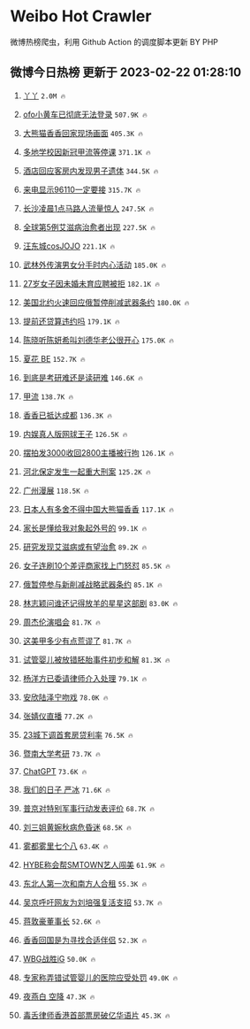 # Weibo Hot Crawler 



微博热榜爬虫，利用 Github Action 的调度脚本更新 BY PHP 


## 微博今日热榜 更新于 2023-02-22 01:28:10 
1. [丫丫](https://s.weibo.com/weibo?q=%E4%B8%AB%E4%B8%AB&t=31&band_rank=1&Refer=top) `2.0M 🔥` 

1. [ofo小黄车已彻底无法登录](https://s.weibo.com/weibo?q=%23ofo%E5%B0%8F%E9%BB%84%E8%BD%A6%E5%B7%B2%E5%BD%BB%E5%BA%95%E6%97%A0%E6%B3%95%E7%99%BB%E5%BD%95%23&t=31&band_rank=2&Refer=top) `507.9K 🔥` 

1. [大熊猫香香回家现场画面](https://s.weibo.com/weibo?q=%23%E5%A4%A7%E7%86%8A%E7%8C%AB%E9%A6%99%E9%A6%99%E5%9B%9E%E5%AE%B6%E7%8E%B0%E5%9C%BA%E7%94%BB%E9%9D%A2%23&t=31&band_rank=3&Refer=top) `405.3K 🔥` 

1. [多地学校因新冠甲流等停课](https://s.weibo.com/weibo?q=%23%E5%A4%9A%E5%9C%B0%E5%AD%A6%E6%A0%A1%E5%9B%A0%E6%96%B0%E5%86%A0%E7%94%B2%E6%B5%81%E7%AD%89%E5%81%9C%E8%AF%BE%23&t=31&band_rank=4&Refer=top) `371.1K 🔥` 

1. [酒店回应客房内发现男子遗体](https://s.weibo.com/weibo?q=%23%E9%85%92%E5%BA%97%E5%9B%9E%E5%BA%94%E5%AE%A2%E6%88%BF%E5%86%85%E5%8F%91%E7%8E%B0%E7%94%B7%E5%AD%90%E9%81%97%E4%BD%93%23&t=31&band_rank=5&Refer=top) `344.5K 🔥` 

1. [来电显示96110一定要接](https://s.weibo.com/weibo?q=%23%E6%9D%A5%E7%94%B5%E6%98%BE%E7%A4%BA96110%E4%B8%80%E5%AE%9A%E8%A6%81%E6%8E%A5%23&t=31&band_rank=6&Refer=top) `315.7K 🔥` 

1. [长沙凌晨1点马路人流量惊人](https://s.weibo.com/weibo?q=%23%E9%95%BF%E6%B2%99%E5%87%8C%E6%99%A81%E7%82%B9%E9%A9%AC%E8%B7%AF%E4%BA%BA%E6%B5%81%E9%87%8F%E6%83%8A%E4%BA%BA%23&t=31&band_rank=7&Refer=top) `247.5K 🔥` 

1. [全球第5例艾滋病治愈者出现](https://s.weibo.com/weibo?q=%23%E5%85%A8%E7%90%83%E7%AC%AC5%E4%BE%8B%E8%89%BE%E6%BB%8B%E7%97%85%E6%B2%BB%E6%84%88%E8%80%85%E5%87%BA%E7%8E%B0%23&t=31&band_rank=8&Refer=top) `227.5K 🔥` 

1. [汪东城cosJOJO](https://s.weibo.com/weibo?q=%23%E6%B1%AA%E4%B8%9C%E5%9F%8EcosJOJO%23&t=31&band_rank=9&Refer=top) `221.1K 🔥` 

1. [武林外传演男女分手时内心活动](https://s.weibo.com/weibo?q=%23%E6%AD%A6%E6%9E%97%E5%A4%96%E4%BC%A0%E6%BC%94%E7%94%B7%E5%A5%B3%E5%88%86%E6%89%8B%E6%97%B6%E5%86%85%E5%BF%83%E6%B4%BB%E5%8A%A8%23&t=31&band_rank=10&Refer=top) `185.0K 🔥` 

1. [27岁女子因未婚未育应聘被拒](https://s.weibo.com/weibo?q=%2327%E5%B2%81%E5%A5%B3%E5%AD%90%E5%9B%A0%E6%9C%AA%E5%A9%9A%E6%9C%AA%E8%82%B2%E5%BA%94%E8%81%98%E8%A2%AB%E6%8B%92%23&t=31&band_rank=11&Refer=top) `182.1K 🔥` 

1. [美国北约火速回应俄暂停削减武器条约](https://s.weibo.com/weibo?q=%23%E7%BE%8E%E5%9B%BD%E5%8C%97%E7%BA%A6%E7%81%AB%E9%80%9F%E5%9B%9E%E5%BA%94%E4%BF%84%E6%9A%82%E5%81%9C%E5%89%8A%E5%87%8F%E6%AD%A6%E5%99%A8%E6%9D%A1%E7%BA%A6%23&t=31&band_rank=12&Refer=top) `180.0K 🔥` 

1. [提前还贷算违约吗](https://s.weibo.com/weibo?q=%23%E6%8F%90%E5%89%8D%E8%BF%98%E8%B4%B7%E7%AE%97%E8%BF%9D%E7%BA%A6%E5%90%97%23&t=31&band_rank=13&Refer=top) `179.1K 🔥` 

1. [陈晓听陈妍希叫刘德华老公很开心](https://s.weibo.com/weibo?q=%23%E9%99%88%E6%99%93%E5%90%AC%E9%99%88%E5%A6%8D%E5%B8%8C%E5%8F%AB%E5%88%98%E5%BE%B7%E5%8D%8E%E8%80%81%E5%85%AC%E5%BE%88%E5%BC%80%E5%BF%83%23&t=31&band_rank=14&Refer=top) `175.0K 🔥` 

1. [夏花 BE](https://s.weibo.com/weibo?q=%E5%A4%8F%E8%8A%B1%20BE&t=31&band_rank=15&Refer=top) `152.7K 🔥` 

1. [到底是考研难还是读研难](https://s.weibo.com/weibo?q=%23%E5%88%B0%E5%BA%95%E6%98%AF%E8%80%83%E7%A0%94%E9%9A%BE%E8%BF%98%E6%98%AF%E8%AF%BB%E7%A0%94%E9%9A%BE%23&t=31&band_rank=16&Refer=top) `146.6K 🔥` 

1. [甲流](https://s.weibo.com/weibo?q=%E7%94%B2%E6%B5%81&t=31&band_rank=17&Refer=top) `138.7K 🔥` 

1. [香香已抵达成都](https://s.weibo.com/weibo?q=%23%E9%A6%99%E9%A6%99%E5%B7%B2%E6%8A%B5%E8%BE%BE%E6%88%90%E9%83%BD%23&t=31&band_rank=18&Refer=top) `136.3K 🔥` 

1. [内娱真人版网球王子](https://s.weibo.com/weibo?q=%23%E5%86%85%E5%A8%B1%E7%9C%9F%E4%BA%BA%E7%89%88%E7%BD%91%E7%90%83%E7%8E%8B%E5%AD%90%23&t=31&band_rank=19&Refer=top) `126.5K 🔥` 

1. [摆拍发3000收回2800主播被行拘](https://s.weibo.com/weibo?q=%23%E6%91%86%E6%8B%8D%E5%8F%913000%E6%94%B6%E5%9B%9E2800%E4%B8%BB%E6%92%AD%E8%A2%AB%E8%A1%8C%E6%8B%98%23&t=31&band_rank=20&Refer=top) `126.1K 🔥` 

1. [河北保定发生一起重大刑案](https://s.weibo.com/weibo?q=%23%E6%B2%B3%E5%8C%97%E4%BF%9D%E5%AE%9A%E5%8F%91%E7%94%9F%E4%B8%80%E8%B5%B7%E9%87%8D%E5%A4%A7%E5%88%91%E6%A1%88%23&t=31&band_rank=21&Refer=top) `125.2K 🔥` 

1. [广州漫展](https://s.weibo.com/weibo?q=%E5%B9%BF%E5%B7%9E%E6%BC%AB%E5%B1%95&t=31&band_rank=22&Refer=top) `118.5K 🔥` 

1. [日本人有多舍不得中国大熊猫香香](https://s.weibo.com/weibo?q=%23%E6%97%A5%E6%9C%AC%E4%BA%BA%E6%9C%89%E5%A4%9A%E8%88%8D%E4%B8%8D%E5%BE%97%E4%B8%AD%E5%9B%BD%E5%A4%A7%E7%86%8A%E7%8C%AB%E9%A6%99%E9%A6%99%23&t=31&band_rank=23&Refer=top) `117.1K 🔥` 

1. [家长是懂给我对象起外号的](https://s.weibo.com/weibo?q=%23%E5%AE%B6%E9%95%BF%E6%98%AF%E6%87%82%E7%BB%99%E6%88%91%E5%AF%B9%E8%B1%A1%E8%B5%B7%E5%A4%96%E5%8F%B7%E7%9A%84%23&t=31&band_rank=24&Refer=top) `99.1K 🔥` 

1. [研究发现艾滋病或有望治愈](https://s.weibo.com/weibo?q=%23%E7%A0%94%E7%A9%B6%E5%8F%91%E7%8E%B0%E8%89%BE%E6%BB%8B%E7%97%85%E6%88%96%E6%9C%89%E6%9C%9B%E6%B2%BB%E6%84%88%23&t=31&band_rank=25&Refer=top) `89.2K 🔥` 

1. [女子连刷10个差评商家找上门怒怼](https://s.weibo.com/weibo?q=%23%E5%A5%B3%E5%AD%90%E8%BF%9E%E5%88%B710%E4%B8%AA%E5%B7%AE%E8%AF%84%E5%95%86%E5%AE%B6%E6%89%BE%E4%B8%8A%E9%97%A8%E6%80%92%E6%80%BC%23&t=31&band_rank=26&Refer=top) `85.5K 🔥` 

1. [俄暂停参与新削减战略武器条约](https://s.weibo.com/weibo?q=%23%E4%BF%84%E6%9A%82%E5%81%9C%E5%8F%82%E4%B8%8E%E6%96%B0%E5%89%8A%E5%87%8F%E6%88%98%E7%95%A5%E6%AD%A6%E5%99%A8%E6%9D%A1%E7%BA%A6%23&t=31&band_rank=27&Refer=top) `85.1K 🔥` 

1. [林志颖问谁还记得放羊的星星这部剧](https://s.weibo.com/weibo?q=%23%E6%9E%97%E5%BF%97%E9%A2%96%E9%97%AE%E8%B0%81%E8%BF%98%E8%AE%B0%E5%BE%97%E6%94%BE%E7%BE%8A%E7%9A%84%E6%98%9F%E6%98%9F%E8%BF%99%E9%83%A8%E5%89%A7%23&t=31&band_rank=28&Refer=top) `83.0K 🔥` 

1. [周杰伦演唱会](https://s.weibo.com/weibo?q=%23%E5%91%A8%E6%9D%B0%E4%BC%A6%E6%BC%94%E5%94%B1%E4%BC%9A%23&t=31&band_rank=29&Refer=top) `81.7K 🔥` 

1. [这美甲多少有点荒谬了](https://s.weibo.com/weibo?q=%23%E8%BF%99%E7%BE%8E%E7%94%B2%E5%A4%9A%E5%B0%91%E6%9C%89%E7%82%B9%E8%8D%92%E8%B0%AC%E4%BA%86%23&t=31&band_rank=30&Refer=top) `81.7K 🔥` 

1. [试管婴儿被放错胚胎事件初步和解](https://s.weibo.com/weibo?q=%23%E8%AF%95%E7%AE%A1%E5%A9%B4%E5%84%BF%E8%A2%AB%E6%94%BE%E9%94%99%E8%83%9A%E8%83%8E%E4%BA%8B%E4%BB%B6%E5%88%9D%E6%AD%A5%E5%92%8C%E8%A7%A3%23&t=31&band_rank=31&Refer=top) `81.3K 🔥` 

1. [杨洋方已委请律师介入处理](https://s.weibo.com/weibo?q=%23%E6%9D%A8%E6%B4%8B%E6%96%B9%E5%B7%B2%E5%A7%94%E8%AF%B7%E5%BE%8B%E5%B8%88%E4%BB%8B%E5%85%A5%E5%A4%84%E7%90%86%23&t=31&band_rank=32&Refer=top) `79.1K 🔥` 

1. [安欣陆泽宁吻戏](https://s.weibo.com/weibo?q=%23%E5%AE%89%E6%AC%A3%E9%99%86%E6%B3%BD%E5%AE%81%E5%90%BB%E6%88%8F%23&t=31&band_rank=33&Refer=top) `78.0K 🔥` 

1. [张婧仪直播](https://s.weibo.com/weibo?q=%23%E5%BC%A0%E5%A9%A7%E4%BB%AA%E7%9B%B4%E6%92%AD%23&t=31&band_rank=34&Refer=top) `77.2K 🔥` 

1. [23城下调首套房贷利率](https://s.weibo.com/weibo?q=%2323%E5%9F%8E%E4%B8%8B%E8%B0%83%E9%A6%96%E5%A5%97%E6%88%BF%E8%B4%B7%E5%88%A9%E7%8E%87%23&t=31&band_rank=35&Refer=top) `76.5K 🔥` 

1. [暨南大学考研](https://s.weibo.com/weibo?q=%E6%9A%A8%E5%8D%97%E5%A4%A7%E5%AD%A6%E8%80%83%E7%A0%94&t=31&band_rank=36&Refer=top) `73.7K 🔥` 

1. [ChatGPT](https://s.weibo.com/weibo?q=ChatGPT&t=31&band_rank=37&Refer=top) `73.6K 🔥` 

1. [我们的日子 严冰](https://s.weibo.com/weibo?q=%E6%88%91%E4%BB%AC%E7%9A%84%E6%97%A5%E5%AD%90%20%E4%B8%A5%E5%86%B0&t=31&band_rank=38&Refer=top) `71.6K 🔥` 

1. [普京对特别军事行动发表评价](https://s.weibo.com/weibo?q=%23%E6%99%AE%E4%BA%AC%E5%AF%B9%E7%89%B9%E5%88%AB%E5%86%9B%E4%BA%8B%E8%A1%8C%E5%8A%A8%E5%8F%91%E8%A1%A8%E8%AF%84%E4%BB%B7%23&t=31&band_rank=39&Refer=top) `68.7K 🔥` 

1. [刘三姐黄婉秋病危昏迷](https://s.weibo.com/weibo?q=%23%E5%88%98%E4%B8%89%E5%A7%90%E9%BB%84%E5%A9%89%E7%A7%8B%E7%97%85%E5%8D%B1%E6%98%8F%E8%BF%B7%23&t=31&band_rank=40&Refer=top) `68.5K 🔥` 

1. [雾都雾里七个八](https://s.weibo.com/weibo?q=%23%E9%9B%BE%E9%83%BD%E9%9B%BE%E9%87%8C%E4%B8%83%E4%B8%AA%E5%85%AB%23&t=31&band_rank=41&Refer=top) `63.4K 🔥` 

1. [HYBE称会帮SMTOWN艺人闯美](https://s.weibo.com/weibo?q=%23HYBE%E7%A7%B0%E4%BC%9A%E5%B8%AESMTOWN%E8%89%BA%E4%BA%BA%E9%97%AF%E7%BE%8E%23&t=31&band_rank=42&Refer=top) `61.9K 🔥` 

1. [东北人第一次和南方人合租](https://s.weibo.com/weibo?q=%23%E4%B8%9C%E5%8C%97%E4%BA%BA%E7%AC%AC%E4%B8%80%E6%AC%A1%E5%92%8C%E5%8D%97%E6%96%B9%E4%BA%BA%E5%90%88%E7%A7%9F%23&t=31&band_rank=43&Refer=top) `55.3K 🔥` 

1. [吴京呼吁网友为刘培强复活支招](https://s.weibo.com/weibo?q=%23%E5%90%B4%E4%BA%AC%E5%91%BC%E5%90%81%E7%BD%91%E5%8F%8B%E4%B8%BA%E5%88%98%E5%9F%B9%E5%BC%BA%E5%A4%8D%E6%B4%BB%E6%94%AF%E6%8B%9B%23&t=31&band_rank=44&Refer=top) `53.7K 🔥` 

1. [蒋敦豪董事长](https://s.weibo.com/weibo?q=%E8%92%8B%E6%95%A6%E8%B1%AA%E8%91%A3%E4%BA%8B%E9%95%BF&t=31&band_rank=45&Refer=top) `52.6K 🔥` 

1. [香香回国是为寻找合适伴侣](https://s.weibo.com/weibo?q=%23%E9%A6%99%E9%A6%99%E5%9B%9E%E5%9B%BD%E6%98%AF%E4%B8%BA%E5%AF%BB%E6%89%BE%E5%90%88%E9%80%82%E4%BC%B4%E4%BE%A3%23&t=31&band_rank=46&Refer=top) `52.3K 🔥` 

1. [WBG战胜iG](https://s.weibo.com/weibo?q=%23WBG%E6%88%98%E8%83%9CiG%23&t=31&band_rank=47&Refer=top) `50.0K 🔥` 

1. [专家称弄错试管婴儿的医院应受处罚](https://s.weibo.com/weibo?q=%23%E4%B8%93%E5%AE%B6%E7%A7%B0%E5%BC%84%E9%94%99%E8%AF%95%E7%AE%A1%E5%A9%B4%E5%84%BF%E7%9A%84%E5%8C%BB%E9%99%A2%E5%BA%94%E5%8F%97%E5%A4%84%E7%BD%9A%23&t=31&band_rank=48&Refer=top) `49.0K 🔥` 

1. [夜燕白 空降](https://s.weibo.com/weibo?q=%E5%A4%9C%E7%87%95%E7%99%BD%20%E7%A9%BA%E9%99%8D&t=31&band_rank=49&Refer=top) `47.3K 🔥` 

1. [毒舌律师香港首部票房破亿华语片](https://s.weibo.com/weibo?q=%23%E6%AF%92%E8%88%8C%E5%BE%8B%E5%B8%88%E9%A6%99%E6%B8%AF%E9%A6%96%E9%83%A8%E7%A5%A8%E6%88%BF%E7%A0%B4%E4%BA%BF%E5%8D%8E%E8%AF%AD%E7%89%87%23&t=31&band_rank=50&Refer=top) `45.3K 🔥` 

